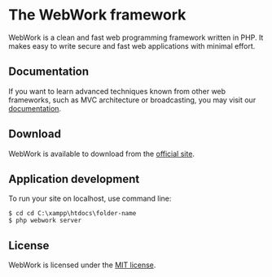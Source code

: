 # The WebWork framework

WebWork is a clean and fast web programming framework written in PHP. It makes easy to write secure and fast web applications with minimal effort.

## Documentation

If you want to learn advanced techniques known from other web frameworks, such as MVC architecture or broadcasting, you may visit our [documentation](https://kaudek.jgora.pl/webwork/documentation).

## Download

WebWork is available to download from the [official site](https://kaudek.jgora.pl/webwork).

## Application development

To run your site on localhost, use command line:

```
$ cd cd C:\xampp\htdocs\folder-name
$ php webwork server
```

## License

WebWork is licensed under the [MIT license](LICENSE).
